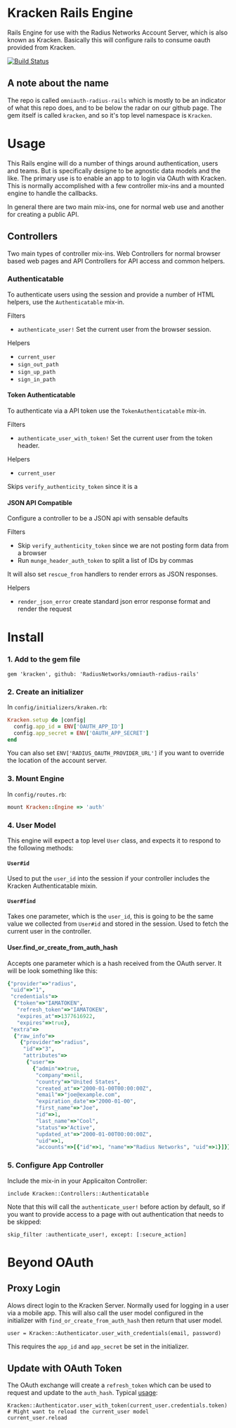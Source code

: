 # Kracken Rails Engine

Rails Engine for use with the Radius Networks Account Server, which is also known as Kracken. Basically this will configure rails to consume oauth provided from Kracken.

[![Build Status](https://travis-ci.org/RadiusNetworks/omniauth-radius-rails.svg)](https://travis-ci.org/RadiusNetworks/omniauth-radius-rails)

## A note about the name

The repo is called `omniauth-radius-rails` which is mostly to be an indicator of what this repo does, and to be below the radar on our github page. The gem itself is called `kracken`, and so it's top level namespace is `Kracken`.

# Usage

This Rails engine will do a number of things around authentication, users and teams. But is specifically designe to be agnostic data models and the like. The primary use is to enable an app to to login via OAuth with Kracken. This is normally accomplished with a few controller mix-ins and a mounted engine to handle the callbacks.


In general there are two main mix-ins, one for normal web use and another for creating a public API.


## Controllers

Two main types of controller mix-ins. Web Controllers for normal browser based web pages and API Controllers for API access and common helpers.

### Authenticatable

To authenticate users using the session and provide a number of HTML helpers, use the `Authenticatable` mix-in.

Filters

* `authenticate_user!` Set the current user from the browser session.

Helpers

* `current_user`
* `sign_out_path`
* `sign_up_path`
* `sign_in_path`


#### Token Authenticatable

To authenticate via a API token use the `TokenAuthenticatable` mix-in.

Filters

* `authenticate_user_with_token!` Set the current user from the token header.

Helpers

* `current_user`

Skips `verify_authenticity_token` since it is a

#### JSON API Compatible

Configure a controller to be a JSON api with sensable defaults

Filters

* Skip `verify_authenticity_token` since we are not posting form data from a browser
* Run `munge_header_auth_token` to split a list of IDs by commas

It will also set `rescue_from` handlers to render errors as JSON responses.

Helpers

* `render_json_error` create standard json error response format and render the request


# Install

### 1. Add to the gem file

    gem 'kracken', github: 'RadiusNetworks/omniauth-radius-rails'


### 2. Create an initializer

In `config/initializers/kraken.rb`:

```ruby
Kracken.setup do |config|
  config.app_id = ENV['OAUTH_APP_ID']
  config.app_secret = ENV['OAUTH_APP_SECRET']
end
```

You can also set `ENV['RADIUS_OAUTH_PROVIDER_URL']` if you want to override the location of the account server.

### 3. Mount Engine

In `config/routes.rb`:

```ruby
mount Kracken::Engine => 'auth'
```

### 4. User Model

This engine will expect a top level `User` class, and expects it to respond to the following methods:

#### `User#id`

Used to put the `user_id` into the session if your controller includes the Kracken Authenticatable mixin.

#### `User#find`

Takes one parameter, which is the `user_id`, this is going to be the same value we collected from `User#id` and stored in the session. Used to fetch the current user in the controller.

#### User.find_or_create_from_auth_hash

Accepts one parameter which is a hash received from the OAuth server. It will be look something like this:

```ruby
{"provider"=>"radius",
 "uid"=>"1",
 "credentials"=>
  {"token"=>"IAMATOKEN",
   "refresh_token"=>"IAMATOKEN",
   "expires_at"=>1377616922,
   "expires"=>true},
 "extra"=>
  {"raw_info"=>
    {"provider"=>"radius",
     "id"=>"3",
     "attributes"=>
      {"user"=>
        {"admin"=>true,
         "company"=>nil,
         "country"=>"United States",
         "created_at"=>"2000-01-00T00:00:00Z",
         "email"=>"joe@example.com",
         "expiration_date"=>"2000-01-00",
         "first_name"=>"Joe",
         "id"=>1,
         "last_name"=>"Cool",
         "status"=>"Active",
         "updated_at"=>"2000-01-00T00:00:00Z",
         "uid"=>1,
         "accounts"=>[{"id"=>1, "name"=>"Radius Networks", "uid"=>1}]}}}}}
```

### 5. Configure App Controller

Include the mix-in in your Applicaiton Controller:

```
include Kracken::Controllers::Authenticatable
```

Note that this will call the `authenticate_user!` before action by default, so if you want to provide access to a page with out authentication that needs to be skipped:

```
skip_filter :authenticate_user!, except: [:secure_action]
```

# Beyond OAuth

## Proxy Login

Alows direct login to the Kracken Server. Normally used for logging in a user
via a mobile app.  This will also call the user model configured in the
initializer with `find_or_create_from_auth_hash` then return that user model.

```
user = Kracken::Authenticator.user_with_credentials(email, password)
```

This requires the `app_id` and `app_secret` be set in the initializer.

## Update with OAuth Token

The OAuth exchange will create a `refresh_token` which can be used to request and update to the `auth_hash`. Typical [usage](https://github.com/RadiusNetworks/gamera/blob/sdk-config-kit-options/app/controllers/application_controller.rb):

```
Kracken::Authenticator.user_with_token(current_user.credentials.token)
# Might want to reload the current_user model
current_user.reload
```


